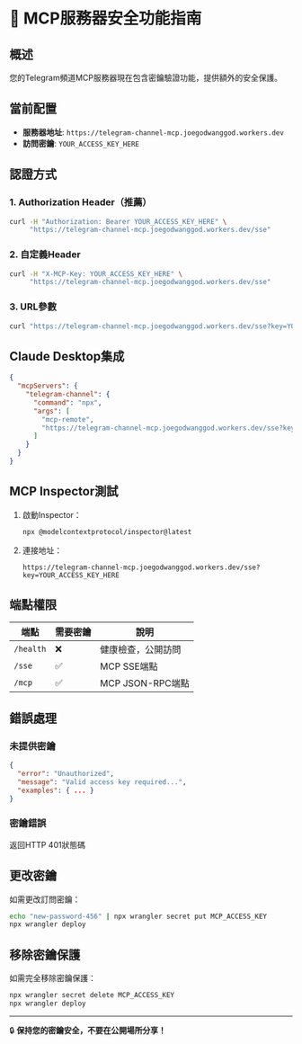 # 🔐 MCP服務器安全功能指南

## 概述

您的Telegram頻道MCP服務器現在包含密鑰驗證功能，提供額外的安全保護。

## 當前配置

- **服務器地址**: `https://telegram-channel-mcp.joegodwanggod.workers.dev`
- **訪問密鑰**: `YOUR_ACCESS_KEY_HERE`

## 認證方式

### 1. Authorization Header（推薦）

```bash
curl -H "Authorization: Bearer YOUR_ACCESS_KEY_HERE" \
     "https://telegram-channel-mcp.joegodwanggod.workers.dev/sse"
```

### 2. 自定義Header

```bash
curl -H "X-MCP-Key: YOUR_ACCESS_KEY_HERE" \
     "https://telegram-channel-mcp.joegodwanggod.workers.dev/sse"
```

### 3. URL參數

```bash
curl "https://telegram-channel-mcp.joegodwanggod.workers.dev/sse?key=YOUR_ACCESS_KEY_HERE"
```

## Claude Desktop集成

```json
{
  "mcpServers": {
    "telegram-channel": {
      "command": "npx",
      "args": [
        "mcp-remote",
        "https://telegram-channel-mcp.joegodwanggod.workers.dev/sse?key=YOUR_ACCESS_KEY_HERE"
      ]
    }
  }
}
```

## MCP Inspector測試

1. 啟動Inspector：
   ```bash
   npx @modelcontextprotocol/inspector@latest
   ```

2. 連接地址：
   ```
   https://telegram-channel-mcp.joegodwanggod.workers.dev/sse?key=YOUR_ACCESS_KEY_HERE
   ```

## 端點權限

| 端點 | 需要密鑰 | 說明 |
|------|----------|------|
| `/health` | ❌ | 健康檢查，公開訪問 |
| `/sse` | ✅ | MCP SSE端點 |
| `/mcp` | ✅ | MCP JSON-RPC端點 |

## 錯誤處理

### 未提供密鑰
```json
{
  "error": "Unauthorized",
  "message": "Valid access key required...",
  "examples": { ... }
}
```

### 密鑰錯誤
返回HTTP 401狀態碼

## 更改密鑰

如需更改訂問密鑰：

```bash
echo "new-password-456" | npx wrangler secret put MCP_ACCESS_KEY
npx wrangler deploy
```

## 移除密鑰保護

如需完全移除密鑰保護：

```bash
npx wrangler secret delete MCP_ACCESS_KEY
npx wrangler deploy
```

---

🔒 **保持您的密鑰安全，不要在公開場所分享！** 